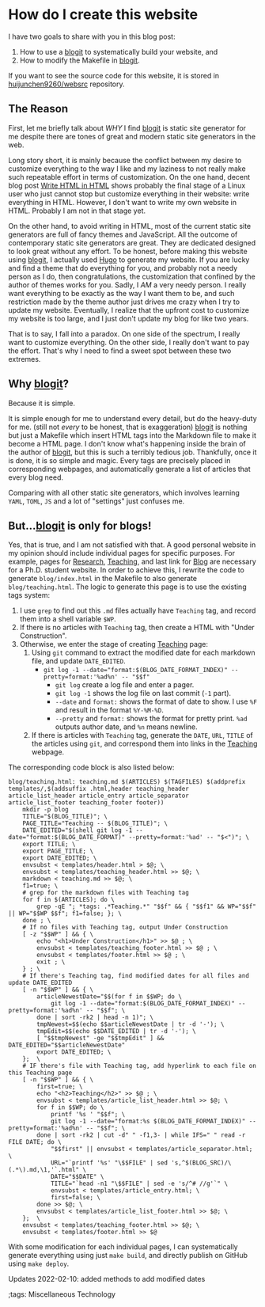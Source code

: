 # How do I create this website

I have two goals to share with you in this blog post:

1. How to use a [blogit](https://pedantic.software/git/blogit) to systematically build your website, and
2. How to modify the Makefile in [blogit](https://pedantic.software/git/blogit).

If you want to see the source code for this website, it is stored in [huijunchen9260/websrc](https://github.com/huijunchen9260/websrc) repository.

## The Reason

First, let me briefly talk about *WHY* I find [blogit](https://pedantic.software/git/blogit) is static site generator for me despite there are tones of great and modern static site generators in the web.

Long story short, it is mainly because the conflict between my desire to customize everything to the way I like and my laziness to not really make such repeatable effort in terms of customization.
On the one hand, decent blog post [Write HTML in HTML](http://john.ankarstrom.se/html/) shows probably the final stage of a Linux user who just cannot stop but customize everything in their website: write everything in HTML.
However, I don't want to write my own website in HTML.
Probably I am not in that stage yet.

On the other hand, to avoid writing in HTML, most of the current static site generators are full of fancy themes and JavaScript.
All the outcome of contemporary static site generators are great.
They are dedicated designed to look great without any effort.
To be honest, before making this website using [blogit](https://pedantic.software/git/blogit), I actually used [Hugo](https://gohugo.io/) to generate my website.
If you are lucky and find a theme that do everything for you, and probably not a needy person as I do, then congratulations, the customization that confined by the author of themes works for you.
Sadly, I *AM* a very needy person.
I really want everything to be exactly as the way I want them to be, and such restriction made by the theme author just drives me crazy when I try to update my website.
Eventually, I realize that the upfront cost to customize my website is too large, and I just don't update my blog for like two years.

That is to say, I fall into a paradox.
On one side of the spectrum, I really want to customize everything.
On the other side, I really don't want to pay the effort.
That's why I need to find a sweet spot between these two extremes.

## Why [blogit](https://pedantic.software/git/blogit)?

Because it is simple.

It is simple enough for me to understand every detail, but do the heavy-duty for me.
(still not *every* to be honest, that is exaggeration)
[blogit](https://pedantic.software/git/blogit) is nothing but just a Makefile which insert HTML tags into the Markdown file to make it become a HTML page.
I don't know what's happening inside the brain of the author of [blogit](https://pedantic.software/git/blogit), but this is such a terribly tedious job.
Thankfully, once it is done, it is so simple and magic.
Every tags are precisely placed in corresponding webpages, and automatically generate a list of articles that every blog need.

Comparing with all other static site generators, which involves learning `YAML`, `TOML`, `JS` and a lot of "settings" just confuses me.

## But...[blogit](https://pedantic.software/git/blogit) is only for blogs!

Yes, that is true, and I am not satisfied with that.
A good personal website in my opinion should include individual pages for specific purposes.
For example, pages for [Research](research.html), [Teaching](teaching.html), and last link for [Blog](blog.html) are necessary for a Ph.D. student website.
In order to achieve this, I rewrite the code to generate `blog/index.html` in the Makefile to also generate `blog/teaching.html`.
The logic to generate this page is to use the existing tags system:

1. I use `grep` to find out this `.md` files actually have `Teaching` tag, and record them into a shell variable `$WP`.
2. If there is no articles with `Teaching` tag, then create a HTML with "Under Construction".
3. Otherwise, we enter the stage of creating [Teaching](teaching.html) page:
    1. Using `git` command to extract the modified date for each markdown file, and update `DATE_EDITED`.
        - `git log -1 --date="format:$(BLOG_DATE_FORMAT_INDEX)" --pretty=format:'%ad%n' -- "$$f"`
            - `git log` create a log file and enter a pager.
            - `git log -1` shows the log file on last commit (`-1` part).
            - `--date` and `format:` shows the format of date to show. I use `%F` and result in the format `%Y-%M-%D`.
            - `--pretty` and `format:` shows the format for pretty print. `%ad` outputs author date, and `%n` means newline.
    2. If there is articles with `Teaching` tag, generate the `DATE`, `URL`, `TITLE` of the articles using `git`, and correspond them into links in the [Teaching](teaching.html) webpage.

The corresponding code block is also listed below:

```make
blog/teaching.html: teaching.md $(ARTICLES) $(TAGFILES) $(addprefix templates/,$(addsuffix .html,header teaching_header article_list_header article_entry article_separator article_list_footer teaching_footer footer))
	mkdir -p blog
	TITLE="$(BLOG_TITLE)"; \
	PAGE_TITLE="Teaching -- $(BLOG_TITLE)"; \
	DATE_EDITED="$(shell git log -1 --date="format:$(BLOG_DATE_FORMAT)" --pretty=format:'%ad' -- "$<")"; \
	export TITLE; \
	export PAGE_TITLE; \
	export DATE_EDITED; \
	envsubst < templates/header.html > $@; \
	envsubst < templates/teaching_header.html >> $@; \
	markdown < teaching.md >> $@; \
	f1=true; \
    # grep for the markdown files with Teaching tag
	for f in $(ARTICLES); do \
		grep -qE "; *tags: .*Teaching.*" "$$f" && { "$$f1" && WP="$$f" || WP="$$WP $$f"; f1=false; }; \
	done ; \
    # If no files with Teaching tag, output Under Construction
	[ -z "$$WP" ] && { \
		echo "<h1>Under Construction</h1>" >> $@ ; \
		envsubst < templates/teaching_footer.html >> $@ ; \
		envsubst < templates/footer.html >> $@ ; \
		exit ; \
	} ; \
    # If there's Teaching tag, find modified dates for all files and update DATE_EDITED
	[ -n "$$WP" ] && { \
		articleNewestDate="$$(for f in $$WP; do \
			git log -1 --date="format:$(BLOG_DATE_FORMAT_INDEX)" --pretty=format:'%ad%n' -- "$$f"; \
		done | sort -rk2 | head -n 1)"; \
		tmpNewest=$$(echo $$articleNewestDate | tr -d '-'); \
		tmpEdit=$$(echo $$DATE_EDITED | tr -d '-'); \
		[ "$$tmpNewest" -ge "$$tmpEdit" ] && DATE_EDITED="$$articleNewestDate"
		export DATE_EDITED; \
	};  \
    # IF there's file with Teaching tag, add hyperlink to each file on this Teaching page
	[ -n "$$WP" ] && { \
		first=true; \
 		echo "<h2>Teaching</h2>" >> $@ ; \
		envsubst < templates/article_list_header.html >> $@; \
		for f in $$WP; do \
			printf '%s ' "$$f"; \
			git log -1 --date="format:%s $(BLOG_DATE_FORMAT_INDEX)" --pretty=format:'%ad%n' -- "$$f"; \
		done | sort -rk2 | cut -d" " -f1,3- | while IFS=" " read -r FILE DATE; do \
			"$$first" || envsubst < templates/article_separator.html; \
			URL="`printf '%s' "\$$FILE" | sed 's,^$(BLOG_SRC)/\(.*\).md,\1,'`.html" \
			DATE="$$DATE" \
			TITLE="`head -n1 "\$$FILE" | sed -e 's/^# //g'`" \
			envsubst < templates/article_entry.html; \
			first=false; \
		done >> $@; \
		envsubst < templates/article_list_footer.html >> $@; \
	};  \
	envsubst < templates/teaching_footer.html >> $@; \
	envsubst < templates/footer.html >> $@
```

With some modification for each individual pages, I can systematically generate everything using just `make build`, and directly publish on GitHub using `make deploy`.



Updates 2022-02-10: added methods to add modified dates

;tags: Miscellaneous Technology
